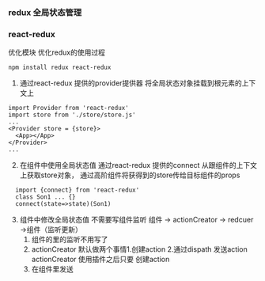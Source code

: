 ### redux 全局状态管理 

### react-redux 
优化模块 优化redux的使用过程

```
npm install redux react-redux 
```
1. 通过react-redux 提供的provider提供器 将全局状态对象挂载到根元素的上下文上
```
import Provider from 'react-redux'
import store from './store/store.js'
...
<Provider store = {store}>
  <App></App>
</Provider>
...
```
2. 在组件中使用全局状态值
   通过react-redux 提供的connect 从跟组件的上下文上获取store对象，
   通过高阶组件将获得到的store传给目标组件的props
```
  import {connect} from 'react-redux'
  class Son1 ... {}
  connect(state=>state)(Son1)
```
 3. 组件中修改全局状态值  不需要写组件监听
    组件 -> actionCreator -> redcuer ->组件（监听更新）
    1. 组件的里的监听不用写了 
    2. actionCreator 默认做两个事情1.创建action 2.通过dispath 发送action 
       actionCreator 使用插件之后只要 创建action 
    3. 在组件里发送
